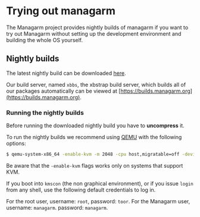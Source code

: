# Trying out managarm

The Managarm project provides nightly builds of managarm if you want to try out
Managarm without setting up the development environment and building the whole
OS yourself.

## Nightly builds
The latest nightly build can be downloaded [here](https://builds.managarm.org/projects/managarm/success/repo/files/x86_64/image.xz).

Our build server, named `xbbs`, the xbstrap build server, which builds all of our packages automatically can be viewed at [https://builds.managarm.org](https://builds.managarm.org).

### Running the nightly builds
Before running the downloaded nightly build you have to **uncompress** it.

To run the nightly builds we recommend using [QEMU](https://www.qemu.org/) with the following options:

```bash
$ qemu-system-x86_64 -enable-kvm -m 2048 -cpu host,migratable=off -device qemu-xhci -device usb-kbd -device usb-tablet -drive id=hdd,file=image,format=raw,if=none -device virtio-blk-pci,drive=hdd -vga vmware -debugcon stdio
```

Be aware that the `-enable-kvm` flags works only on systems that support KVM.

If you boot into `kmscon` (the non graphical environment), or if you issue `login` from any shell, use the following default credentials to log in.

For the root user, username: `root`, password: `toor`.
For the Managarm user, username: `managarm`. password: `managarm`.
